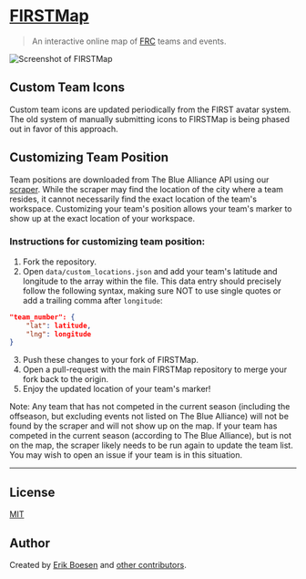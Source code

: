 # [FIRSTMap](https://firstmap.github.io)
> An interactive online map of [FRC](https://www.firstinspires.org/robotics/frc) teams and events.

![Screenshot of FIRSTMap](meta/screenshot.png)

## Custom Team Icons
Custom team icons are updated periodically from the FIRST avatar system. The old system of manually submitting icons to FIRSTMap is being phased out in favor of this approach.

## Customizing Team Position
Team positions are downloaded from The Blue Alliance API using our [scraper](https://github.com/FIRSTMap/scraper). While the scraper may find the location of the city where a team resides, it cannot necessarily find the exact location of the team's workspace. Customizing your team's position allows your team's marker to show up at the exact location of your workspace.

### Instructions for customizing team position:
1. Fork the repository.
2. Open `data/custom_locations.json` and add your team's latitude and longitude to the array within the file. This data entry should precisely follow the following syntax, making sure NOT to use single quotes or add a trailing comma after `longitude`:
```json
"team_number": {
    "lat": latitude,
    "lng": longitude
}
```
3. Push these changes to your fork of FIRSTMap.
4. Open a pull-request with the main FIRSTMap repository to merge your fork back to the origin.
5. Enjoy the updated location of your team's marker!

Note: Any team that has not competed in the current season (including the offseason, but excluding events not listed on The Blue Alliance) will not be found by the scraper and will not show up on the map. If your team has competed in the current season (according to The Blue Alliance), but is not on the map, the scraper likely needs to be run again to update the team list. You may wish to open an issue if your team is in this situation.

--------------------------------------------------------------------------------

## License
[MIT](LICENSE)

## Author
Created by [Erik Boesen](https://github.com/ErikBoesen) and [other contributors](https://github.com/FIRSTMap/firstmap.github.io/graphs/contributors).
